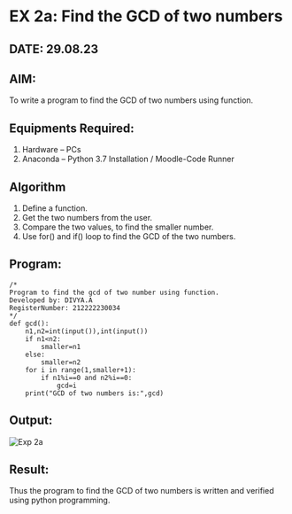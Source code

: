 # EX 2a: Find the GCD of two numbers
## DATE: 29.08.23
## AIM:
To write a program to find the GCD of two numbers using function.

## Equipments Required:
1. Hardware – PCs
2. Anaconda – Python 3.7 Installation / Moodle-Code Runner

## Algorithm
1. Define a function.
2. Get the two numbers from the user.
3. Compare the two values, to find the smaller number.
4. Use for() and if() loop to find the GCD of the two numbers.

## Program:
```
/*
Program to find the gcd of two number using function.
Developed by: DIVYA.A
RegisterNumber: 212222230034
*/
def gcd():
    n1,n2=int(input()),int(input())
    if n1<n2:
        smaller=n1
    else:
        smaller=n2
    for i in range(1,smaller+1):
        if n1%i==0 and n2%i==0:
            gcd=i
    print("GCD of two numbers is:",gcd)        
```

## Output:
![Exp 2a](https://github.com/Divya110205/GCD-of-two-numbers/assets/119404855/2ec72314-f1de-4980-a22b-c3586224e6f4)

## Result:
Thus the program to find the GCD of two numbers is written and verified using python programming.
